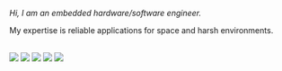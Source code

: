 *Hi, I am an embedded hardware/software engineer.*

My expertise is reliable applications for space and harsh environments.

<p align="left">
  <!-- <img align="center" src="https://github-readme-stats.vercel.app/api?username=andrempmattos&show_icons=true&icon_color=blue&hide_border=true&hide_rank=true&bg_color=FFF"/> -->
  <!-- <img align="center" src="https://github-readme-stats.vercel.app/api/top-langs/?username=andrempmattos&layout=compact&hide_border=true&langs_count=8&hide=Stata,html&bg_color=FFF"/> -->
  <!-- <be> --> <br>
  <img src="https://img.shields.io/badge/Engineering-gray?style=for-the-badge">
  <img src="https://img.shields.io/badge/Electronics-red?style=for-the-badge">
  <img src="https://img.shields.io/badge/Embedded%20Systems-orange?style=for-the-badge">
  <img src="https://img.shields.io/badge/Space%20Applications-yellow?style=for-the-badge">
  <img src="https://img.shields.io/badge/Open%20Source-lightgray?style=for-the-badge">
</p>
